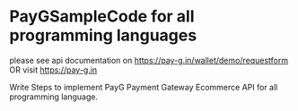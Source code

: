 # PayGSampleCode for all programming languages
please see api documentation on https://pay-g.in/wallet/demo/requestform OR visit https://pay-g.in

Write Steps to implement PayG Payment Gateway Ecommerce API for all programming language. 


